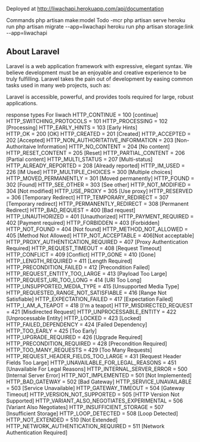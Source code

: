 Deployed at http://liwachapi.herokuapp.com/api/documentation

Commands
php artisan make:model Todo -mcr
php artisan serve
heroku run php artisan migrate --app=liwachapi
heroku run php artisan storage:link --app=liwachapi
## About Laravel

Laravel is a web application framework with expressive, elegant syntax. We believe development must be an enjoyable and creative experience to be truly fulfilling. Laravel takes the pain out of development by easing common tasks used in many web projects, such as:

Laravel is accessible, powerful, and provides tools required for large, robust applications.

response types For liwach
HTTP_CONTINUE = 100 [continue]
HTTP_SWITCHING_PROTOCOLS = 101
HTTP_PROCESSING = 102 [Processing]
HTTP_EARLY_HINTS = 103 [Early Hints]  
HTTP_OK = 200 [OK]
HTTP_CREATED = 201 [Created]
HTTP_ACCEPTED = 202 [Accepted]
HTTP_NON_AUTHORITATIVE_INFORMATION = 203 [Non-Authoritaive Information]
HTTP_NO_CONTENT = 204 [No content]
HTTP_RESET_CONTENT = 205 [Reset]
HTTP_PARTIAL_CONTENT = 206 [Partial content]
HTTP_MULTI_STATUS = 207 [Multi-status]
HTTP_ALREADY_REPORTED = 208 [Already reported]
HTTP_IM_USED = 226 [IM Used]
HTTP_MULTIPLE_CHOICES = 300 [Multiple choices]
HTTP_MOVED_PERMANENTLY = 301 [Moved permanently]
HTTP_FOUND = 302 [Found]
HTTP_SEE_OTHER = 303 [See other]
HTTP_NOT_MODIFIED = 304 [Not modified]
HTTP_USE_PROXY = 305 [Use proxy]
HTTP_RESERVED = 306 [Temporary Redirect]
HTTP_TEMPORARY_REDIRECT = 307 [Temporary redirect]
HTTP_PERMANENTLY_REDIRECT = 308 [Permanent Redirect]
HTTP_BAD_REQUEST = 400 [Bad request]
HTTP_UNAUTHORIZED = 401 [Unauthorized]
HTTP_PAYMENT_REQUIRED = 402 [Payment required]
HTTP_FORBIDDEN = 403 [Forbidden]
HTTP_NOT_FOUND = 404 [Not found]
HTTP_METHOD_NOT_ALLOWED = 405 [Method Not Allowed]
HTTP_NOT_ACCEPTABLE = 406[Not acceptable]
HTTP_PROXY_AUTHENTICATION_REQUIRED = 407 [Proxy Authentication Required]
HTTP_REQUEST_TIMEOUT = 408 [Request Timeout]
HTTP_CONFLICT = 409 [Conflict]
HTTP_GONE = 410 [Gone]
HTTP_LENGTH_REQUIRED = 411 [Length Required]
HTTP_PRECONDITION_FAILED = 412 [Precondition Failed]
HTTP_REQUEST_ENTITY_TOO_LARGE = 413 [Payload Too Large]
HTTP_REQUEST_URI_TOO_LONG = 414 [URI Too Long]
HTTP_UNSUPPORTED_MEDIA_TYPE = 415 [Unsupported Media Type]
HTTP_REQUESTED_RANGE_NOT_SATISFIABLE = 416 [Range Not Satisfiable]
HTTP_EXPECTATION_FAILED = 417 [Expectation Failed]
HTTP_I_AM_A_TEAPOT = 418 [I\'m a teapot]
HTTP_MISDIRECTED_REQUEST = 421 [Misdirected Request]
HTTP_UNPROCESSABLE_ENTITY = 422 [Unprocessable Entity]
HTTP_LOCKED = 423 [Locked]
HTTP_FAILED_DEPENDENCY = 424 [Failed Dependency]
HTTP_TOO_EARLY = 425 [Too Early]  
HTTP_UPGRADE_REQUIRED = 426 [Upgrade Required]  
HTTP_PRECONDITION_REQUIRED = 428 [Precondition Required]
HTTP_TOO_MANY_REQUESTS = 429 [Too Many Requests]  
HTTP_REQUEST_HEADER_FIELDS_TOO_LARGE = 431 [Request Header Fields Too Large]
HTTP_UNAVAILABLE_FOR_LEGAL_REASONS = 451 [Unavailable For Legal Reasons]
HTTP_INTERNAL_SERVER_ERROR = 500 [Internal Server Error]
HTTP_NOT_IMPLEMENTED = 501 [Not Implemented]
HTTP_BAD_GATEWAY = 502 [Bad Gateway]
HTTP_SERVICE_UNAVAILABLE = 503 [Service Unavailable]
HTTP_GATEWAY_TIMEOUT = 504 [Gateway Timeout]
HTTP_VERSION_NOT_SUPPORTED = 505 [HTTP Version Not Supported]
HTTP_VARIANT_ALSO_NEGOTIATES_EXPERIMENTAL = 506 [Variant Also Negotiates]
HTTP_INSUFFICIENT_STORAGE = 507 [Insufficient Storage]
HTTP_LOOP_DETECTED = 508 [Loop Detected]
HTTP_NOT_EXTENDED = 510 [Not Extended]
HTTP_NETWORK_AUTHENTICATION_REQUIRED = 511 [Network Authentication Required]
